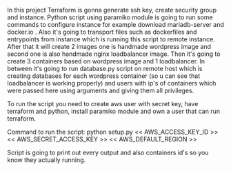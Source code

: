 In this project Terraform is gonna generate ssh key, create security group and instance. Python script using paramiko module is going to run some commands to configure instance for example download mariadb-server and docker.io . Also it's going to transport files such as dockerfiles and entrypoints from instance which is running this script to remote instance. After that it will create 2 images one is handmade wordpress image and second one is also handmade nginx loadbalancer image. Then it's going to create 3 containers based on wordpress image and 1 loadbalancer. In between it's going to run database.py script on remote host which is creating databases for each wordpress container (so u can see that loadbalancer is working properly) and users with ip's of containers which were passed here using arguments and giving them all privileges. 

To run the script you need to create aws user with secret key, have terraform and python, install paramiko module and own a user that can run terraform.

Command to run the script: python setup.py << AWS_ACCESS_KEY_ID >> << AWS_SECRET_ACCESS_KEY >> << AWS_DEFAULT_REGION >>

Script is going to print out every output and also containers id's so you know they actually running.

